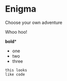 # Enigma
Choose your own adventure

Whoo hoo!

**bold***

* one
* two
* three
```
this looks
like code
```
